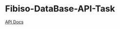 # Fibiso-DataBase-API-Task

[API Docs](https://documenter.getpostman.com/view/16104089/2s93RUvXaB#cff4f452-8201-43a8-927c-aa997a9fda82)
